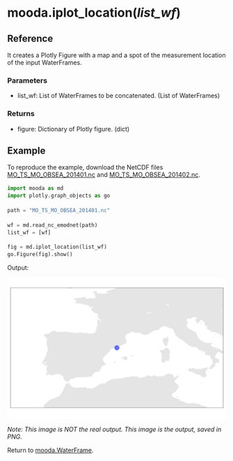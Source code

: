 # mooda.iplot_location(*list_wf*)

## Reference

It creates a Plotly Figure with a map and a spot of the measurement location of the input WaterFrames.

### Parameters

* list_wf: List of WaterFrames to be concatenated. (List of WaterFrames)

### Returns

* figure: Dictionary of Plotly figure. (dict)

## Example

To reproduce the example, download the NetCDF files [MO_TS_MO_OBSEA_201401.nc](http://data.emso.eu/files/emso/obsea/mo/ts/MO_TS_MO_OBSEA_201401.nc) and [MO_TS_MO_OBSEA_201402.nc](http://data.emso.eu/files/emso/obsea/mo/ts/MO_TS_MO_OBSEA_201402.nc).

```python
import mooda as md
import plotly.graph_objects as go

path = "MO_TS_MO_OBSEA_201401.nc"

wf = md.read_nc_emodnet(path)
list_wf = [wf]

fig = md.iplot_location(list_wf)
go.Figure(fig).show()
```

Output:

![iPlot location example][iplot-location]

*Note: This image is NOT the real output. This image is the output, saved in PNG.*

Return to [mooda.WaterFrame](../../index_api_reference.md).

[iplot-location]: ../img_util/iplot_location_example.png
